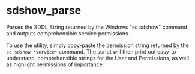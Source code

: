 # sdshow_parse
Parses the SDDL String returned by the Windows "sc sdshow" command and outputs comprehensible service permissions.

To use the utility, simply copy-paste the permission string returned by the `sc sdshow *service*` command. The script will
then print out easy-to-understand, comprehensible strings for the User and Permissions, as well as highlight permissions
of importance.
